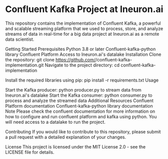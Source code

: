 # Confluent Kafka Project at Ineuron.ai

This repository contains the implementation of Confluent Kafka, a powerful and scalable streaming platform that we used to process, store, and analyze streams of data in real-time for a big data project at Ineuron.ai as a remote data scientist.

Getting Started
Prerequisites
Python 3.8 or later
Confluent-kafka-python library
Confluent Platform 
Access to Ineuron.ai's datalake
Installation
Clone the repository: git clone https://github.com/<username>/confluent-kafka-implementation.git
Navigate to the project directory: cd confluent-kafka-implementation

Install the required libraries using pip: pip install -r requirements.txt
Usage

Start the Kafka producer: python producer.py to stream data from Ineuron.ai's datalake
Start the Kafka consumer: python consumer.py to process and analyze the streamed data
Additional Resources
Confluent Platform documentation
Confluent-kafka-python library documentation
Note
Please check the confluent documentation for more information on how to configure and run confluent platform and kafka using python. You will need access to a datalake to run the project.

Contributing
If you would like to contribute to this repository, please submit a pull request with a detailed explanation of your changes.

License
This project is licensed under the MIT License 2.0 - see the LICENSE file for details.
